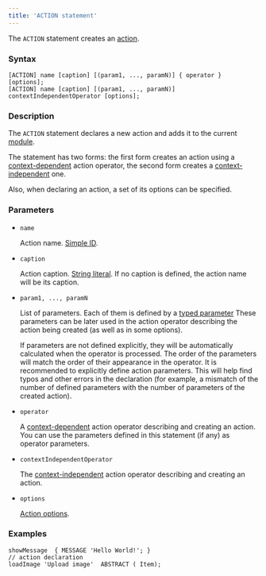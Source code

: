 ```yaml
---
title: 'ACTION statement'
---
```


The `ACTION` statement creates an [action](Actions.md).

### Syntax

    [ACTION] name [caption] [(param1, ..., paramN)] { operator } [options];
    [ACTION] name [caption] [(param1, ..., paramN)] contextIndependentOperator [options];

### Description

The `ACTION` statement declares a new action and adds it to the current [module](Modules.md).

The statement has two forms: the first form creates an action using a [context-dependent](Action_operators.md#contextdependent) action operator, the second form creates a [context-independent](Property_operators.md#contextindependent) one.

Also, when declaring an action, a set of its options can be specified.   

### Parameters

- `name`

    Action name. [Simple ID](IDs.md#id).

- `caption`

    Action caption. [String literal](Literals.md#strliteral). If no caption is defined, the action name will be its caption.  

- `param1, ..., paramN`

    List of parameters. Each of them is defined by a [typed parameter](IDs.md#paramid) These parameters can be later used in the action operator describing the action being created (as well as in some options).

    If parameters are not defined explicitly, they will be automatically calculated when the operator is processed. The order of the parameters will match the order of their appearance in the operator. It is recommended to explicitly define action parameters. This will help find typos and other errors in the declaration (for example, a mismatch of the number of defined parameters with the number of parameters of the created action).

- `operator`

    A [context-dependent](Action_operators.md#contextdependent) action operator describing and creating an action. You can use the parameters defined in this statement (if any) as operator parameters.

- `contextIndependentOperator`

    The [context-independent](Action_operators.md#contextindependent) action operator describing and creating an action. 

- `options`

    [Action options](Action_options.md). 

### Examples

```lsf
showMessage  { MESSAGE 'Hello World!'; } 								// action declaration
loadImage 'Upload image'  ABSTRACT ( Item);
```
